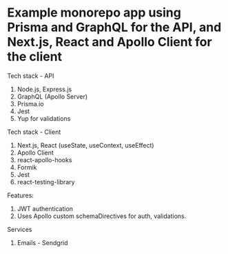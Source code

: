 # Example monorepo app using Prisma and GraphQL for the API, and Next.js, React and Apollo Client for the client

Tech stack - API

1. Node.js, Express.js
2. GraphQL (Apollo Server)
3. Prisma.io
4. Jest
5. Yup for validations

Tech stack - Client

1. Next.js, React (useState, useContext, useEffect)
2. Apollo Client
3. react-apollo-hooks
4. Formik
5. Jest
6. react-testing-library

Features:

1. JWT authentication
2. Uses Apollo custom schemaDirectives for auth, validations.

Services

1. Emails - Sendgrid
